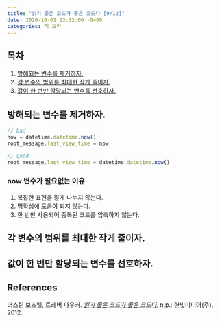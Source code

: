 ```yaml
---
title: "읽기 좋은 코드가 좋은 코드다 [9/12]"
date: 2020-10-01 23:32:00 -0400
categories: 책 요약
---
```


## 목차
  1. [방해되는 변수를 제거하자.](#방해되는-변수를-제거하라.)
  2. [각 변수의 범위를 최대한 작게 줄이자.](#각-변수의-범위를-최대한-작게-줄여라.)
  3. [값이 한 번만 할당되는 변수를 선호하자.](#값이-한-번만-할당되는-변수를-선호하라.)

## 방해되는 변수를 제거하자.
```javascript
// bad
now = datetime.datetime.now()
root_message.last_view_time = now

// good
root_message.last_view_time = datetime.datetime.now()
```
### now 변수가 필요없는 이유
1. 복잡한 표현을 잘게 나누지 않는다.
2. 명확성에 도움이 되지 않는다.
3. 한 번만 사용되어 중복된 코드를 압축하지 않는다.

## 각 변수의 범위를 최대한 작게 줄이자.

## 값이 한 번만 할당되는 변수를 선호하자.


## References
더스틴 보즈웰, 트레버 파우커. [_읽기 좋은 코드가 좋은 코드다._](http://www.yes24.com/Product/Goods/6692314?scode=032&OzSrank=1) n.p.: 한빛미디어(주), 2012.
